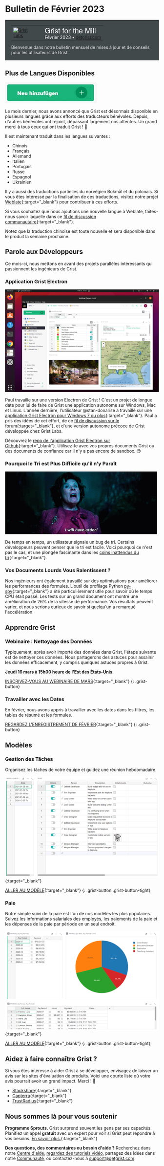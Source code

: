 # Bulletin de Février 2023

<style>
  /* restore some poorly overridden defaults */
  .newsletter-header .table {
    background-color: initial;
    border: initial;
  }
  .newsletter-header .table > tbody > tr > td {
    padding: initial;
    border: initial;
    vertical-align: initial;
  }
  .newsletter-header img.header-img {
    padding: initial;
    max-width: initial;
    display: initial;
    padding: initial;
    line-height: initial;
    background-color: initial;
    border: initial;
    border-radius: initial;
    margin: initial;
  }

  /* copy newsletter styles, with a prefix for sufficient specificity */
  .newsletter-header .header {
    border: none;
    padding: 0;
    margin: 0;
  }
  .newsletter-header table > tbody > tr > td.header-image {
    width: 80px;
    padding-right: 16px;
  }
  .newsletter-header table > tbody > tr > td.header-text {
    background-color: #42494B;
    padding: 16px 20px;
  }
  .newsletter-header table.header-top {
    border: none;
    padding: 0;
    margin: 0;
    width: 100%;
  }
  .header-title {
    font-family: Helvetica Neue, Helvetica, Arial, sans-serif;
    font-size: 24px;
    line-height: 28px;
    color: #FFFFFF;
  }
  .header-month {
    color: #FFFFFF;
  }
  .header-welcome {
    margin-top: 12px;
    color: #FFFFFF;
  }
  .newsletter-summary {
    background-color: #e3fff5;
    margin: 0;
    padding: 10px;
  }
  .newsletter-summary-header {
    text-align: center;
    padding-bottom: 10px;
    border-bottom: 1px solid lightgrey;
  }
  .newsletter-summary ul {
    padding-left: 20px;
  }
  .newsletter-summary li {
    margin-bottom: 10px;
  }
  .newsletter-summary li p {
    margin: 0px
  }
</style>
<div class="newsletter-header">
<table class="header" cellpadding="0" cellspacing="0" border="0"><tr>
  <td class="header-text">
    <table class="header-top"><tr>
      <td class="header-image">
        <a href="https://www.getgrist.com">
          <img class="header-img" src="/images/newsletters/grist-labs.png" width="80" height="80" alt="Grist Labs" border="0">
        </a>
      </td>
      <td class="header-top-text">
        <div class="header-title">Grist for the Mill</div>
        <div class="header-month">Février 2023
          &#8226; <a href="https://www.getgrist.com/">getgrist.com</a></div>
      </td>
    </tr></table>
    <div class="header-welcome" style="color: #e0e0e0;">
      Bienvenue dans notre bulletin mensuel de mises à jour et de conseils pour les utilisateurs de Grist.
    </div>
  </td>
</tr></table>
</div>

## Plus de Langues Disponibles

![Grist en plusieurs langues!](../images/newsletters/2023-02/add-new-languages.gif)

Le mois dernier, nous avons annoncé que Grist est désormais disponible en plusieurs langues grâce aux efforts des traducteurs bénévoles. Depuis, d'autres bénévoles ont rejoint, dépassant largement nos attentes. Un grand merci à tous ceux qui ont traduit Grist ! 🙏

Il est maintenant traduit dans les langues suivantes :

* Chinois
* Français
* Allemand
* Italien
* Portugais
* Russe
* Espagnol
* Ukrainien

Il y a aussi des traductions partielles du norvégien Bokmål et du polonais. Si vous êtes intéressé par la finalisation de ces traductions, visitez notre projet [Weblate](https://hosted.weblate.org/engage/grist/){:target="\_blank"} pour contribuer à ces efforts.

Si vous souhaitez que nous ajoutions une nouvelle langue à Weblate, faites-nous savoir laquelle dans ce [fil de discussion communautaire](https://community.getgrist.com/t/translating-grist/2086){:target="\_blank"}.

Notez que la traduction chinoise est toute nouvelle et sera disponible dans le produit la semaine prochaine.

## Parole aux Développeurs

Ce mois-ci, nous mettons en avant des projets parallèles intéressants qui passionnent les ingénieurs de Grist.

### Application Grist Electron

![Application Grist Electron pour Windows, Mac, Linux](../images/newsletters/2023-02/grist-electron-ubuntu.png)

Paul travaille sur une version Electron de Grist ! C'est un projet de longue date pour lui de faire de Grist une application autonome sur Windows, Mac et Linux. L'année dernière, l'utilisateur @stan-donarise a travaillé sur une [application Grist Electron pour Windows 7 ou plus](https://github.com/stan-donarise/grist-core-electron/){:target="\_blank"}. Paul a pris des idées de cet effort, de ce [fil de discussion sur le forum](https://community.getgrist.com/t/packaging-grist-as-an-electron-app/1233){:target="\_blank"}, et d'une version autonome précoce de Grist développée chez Grist Labs.

Découvrez le [repo de l'application Grist Electron sur Github](https://github.com/paulfitz/grist-electron#readme){:target="\_blank"}. Utilisez-le avec vos propres documents Grist ou des documents de confiance car il n'y a pas encore de sandbox. 😏

### Pourquoi le Tri est Plus Difficile qu'il n'y Paraît

![Pourquoi le Tri est Plus Difficile qu'il n'y Paraît](../images/newsletters/2023-02/will-have-order.gif)

De temps en temps, un utilisateur signale un bug de tri. Certains développeurs peuvent penser que le tri est facile. Voici pourquoi ce n'est pas le cas, et une plongée fascinante dans les [coins inattendus du tri](https://www.getgrist.com/blog/why-sorting-is-harder-than-it-seems/){:target="\_blank"}.

### Vos Documents Lourds Vous Ralentissent ?

Nos ingénieurs ont également travaillé sur des optimisations pour améliorer les performances des formules. L'outil de profilage Python [py-spy](https://github.com/benfred/py-spy){:target="\_blank"} a été particulièrement utile pour savoir où le temps CPU était passé. Les tests sur un grand document ont montré une amélioration de 26% de la vitesse de performance. Vos résultats peuvent varier, et nous serions curieux de savoir si quelqu'un a remarqué l'accélération.

## Apprendre Grist

### Webinaire : Nettoyage des Données

Typiquement, après avoir importé des données dans Grist, l'étape suivante est de nettoyer ces données. Nous partagerons des astuces pour assainir les données efficacement, y compris quelques astuces propres à Grist.

**Jeudi 16 mars à 15h00 heure de l'Est des États-Unis.**

[INSCRIVEZ-VOUS AU WEBINAIRE DE MARS](https://www.getgrist.com/learn-grist-webinar/){:target="\_blank"}
{: .grist-button}

### Travailler avec les Dates

En février, nous avons appris à travailler avec les dates dans les filtres, les tables de résumé et les formules.

[REGARDEZ L'ENREGISTREMENT DE FÉVRIER](https://www.youtube.com/watch?v=Ul5xar9LQuI){:target="\_blank"}
{: .grist-button}

## Modèles

### Gestion des Tâches

Organisez les tâches de votre équipe et guidez une réunion hebdomadaire.

[![Gestion des Tâches](../images/newsletters/2023-02/task-management.png)](https://templates.getgrist.com/6D8E2h2DQNwS/Task-Management){:target="\_blank"}

[ALLER AU MODÈLE](https://templates.getgrist.com/6D8E2h2DQNwS/Task-Management){:target="\_blank"}
{: .grist-button .grist-button-tight}

### Paie

Notre simple suivi de la paie est l'un de nos modèles les plus populaires. Suivez les informations salariales des employés, les paiements de la paie et les dépenses de la paie par période en un seul endroit.

[![Paie](../images/newsletters/2023-02/payroll.png)](https://templates.getgrist.com/5pHLanQNThxk/Payroll){:target="\_blank"}

[ALLER AU MODÈLE](https://templates.getgrist.com/5pHLanQNThxk/Payroll){:target="\_blank"}
{: .grist-button .grist-button-tight}

## Aidez à faire connaître Grist ?
Si vous êtes intéressé à aider Grist à se développer, envisagez de laisser un avis sur les sites d'évaluation de produits. Voici une courte liste où votre avis pourrait avoir un grand impact. Merci ! 🙏

* [Stackshare](https://stackshare.io/getgrist){:target="\_blank"}
* [Capterra](https://www.capterra.com/p/232821/Grist/){:target="\_blank"}
* [TrustRadius](https://www.trustradius.com/products/grist/){:target="\_blank"}

## Nous sommes là pour vous soutenir

**Programme Sprouts.** Grist surprend souvent les gens par ses capacités. Planifiez un appel **gratuit** avec un expert pour voir si Grist peut répondre à vos besoins. [En savoir plus.](https://www.getgrist.com/sprouts-program/){:target="\_blank"}

**Des questions, des commentaires ou besoin d'aide ?** Recherchez dans notre [Centre d'aide](../index.md), [regardez des tutoriels vidéo](https://www.youtube.com/channel/UCx0ioQrrC-bIrkmZ7ZULr0g/playlists), partagez des idées dans notre [Communauté](https://community.getgrist.com), ou contactez-nous à <support@getgrist.com>.